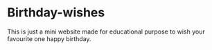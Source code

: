 # Birthday-wishes
This is just a mini website made for educational purpose to wish your favourite one happy birthday.
